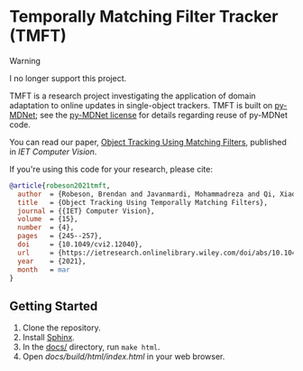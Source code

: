 # Temporally Matching Filter Tracker (TMFT)

> [!WARNING]
> I no longer support this project.

TMFT is a research project investigating the application of domain adaptation to online updates in single-object trackers.
TMFT is built on [py-MDNet](http://cvlab.postech.ac.kr/research/mdnet/); see the [py-MDNet license](https://github.com/hyeonseobnam/py-MDNet/blob/master/LICENSE) for details regarding reuse of py-MDNet code.

You can read our paper, [Object Tracking Using Matching Filters](https://ietresearch.onlinelibrary.wiley.com/doi/abs/10.1049/cvi2.12040), published in *IET Computer Vision*.

If you're using this code for your research, please cite:

```bibtex
@article{robeson2021tmft,
  author  = {Robeson, Brendan and Javanmardi, Mohammadreza and Qi, Xiaojun},
  title   = {Object Tracking Using Temporally Matching Filters},
  journal = {{IET} Computer Vision},
  volume  = {15},
  number  = {4},
  pages   = {245--257},
  doi     = {10.1049/cvi2.12040},
  url     = {https://ietresearch.onlinelibrary.wiley.com/doi/abs/10.1049/cvi2.12040},
  year    = {2021},
  month   = mar
}
```

## Getting Started

1. Clone the repository.
1. Install [Sphinx](https://www.sphinx-doc.org).
1. In the [docs/](docs/) directory, run `make html`.
1. Open *docs/build/html/index.html* in your web browser.
